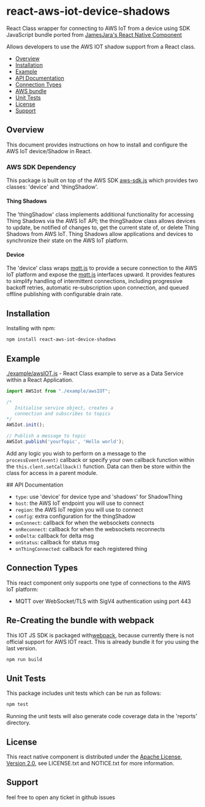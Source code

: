 # react-aws-iot-device-shadows

React Class wrapper for connecting to AWS IoT from a device using SDK JavaScript bundle ported from [JamesJara's React Native Component](https://www.npmjs.com/package/react-native-aws-iot-device-shadows)

Allows developers to use the AWS IOT shadow support from a React class.

- [Overview](#overview)
- [Installation](#install)
- [Example](#example)
- [API Documentation](#api)
- [Connection Types](#connections)
- [AWS bundle](#bundle)
- [Unit Tests](#unittests)
- [License](#license)
- [Support](#support)

<a name="overview"></a>

## Overview

This document provides instructions on how to install and configure the AWS
IoT device/Shadow in React.

### AWS SDK Dependency

This package is built on top of the AWS SDK [aws-sdk.js](https://github.com/aws/aws-iot-device-sdk-js) which provides two classes: 'device'
and 'thingShadow'.

#### Thing Shadows

The 'thingShadow' class implements additional functionality for accessing Thing Shadows via the AWS IoT
API; the thingShadow class allows devices to update, be notified of changes to,
get the current state of, or delete Thing Shadows from AWS IoT. Thing
Shadows allow applications and devices to synchronize their state on the AWS IoT platform.

#### Device

The 'device' class wraps [mqtt.js](https://github.com/mqttjs/MQTT.js/blob/master/README.md) to provide a
secure connection to the AWS IoT platform and expose the [mqtt.js](https://github.com/mqttjs/MQTT.js/blob/master/README.md) interfaces upward. It provides features to simplify handling of intermittent connections, including progressive backoff retries, automatic re-subscription upon connection, and queued offline publishing with configurable drain rate.

<a name="install"></a>

## Installation

Installing with npm:

```sh
npm install react-aws-iot-device-shadows
```

## Example

[./example/awsIOT.js](./example/awsIOT.js) - React Class example to serve as a Data Service within a React Application.

```js
import AWSIot from "./example/awsIOT";

/* 
   Initialise service object, creates a
   connection and subscribes to topics 
*/
AWSIot.init();

// Publish a message to topic
AWSIot.publish('yourTopic', 'Hello world');
```

Add any logic you wish to perform on a message to the `processEvent(event)` callback or specify your own callback function within the `this.clent.setCallback()` function. Data can then be store within the class for access in a parent module.

<a name="api"></a>
## API Documentation

- `type`: use 'device' for device type and 'shadows' for ShadowThing
- `host`: the AWS IoT endpoint you will use to connect
- `region`: the AWS IoT region you will use to connect
- `config`: extra configuration for the thingShadow
- `onConnect`: callback for when the websockets connects
- `onReconnect`: callback for when the websockets reconnects
- `onDelta`: callback for delta msg
- `onStatus`: callback for status msg
- `onThingConnected`: callback for each registered thing

<a name="connections"></a>

## Connection Types

This react component only supports one type of connections to the AWS IoT platform:

- MQTT over WebSocket/TLS with SigV4 authentication using port 443

<a name="bundle"></a>

## Re-Creating the bundle with webpack

This IOT JS SDK is packaged with[webpack](https://webpack.js.org/), because currently there is not official support for AWS IOT react. This is already bundle it for you using the last version.

```sh
npm run build
```

<a name="unittests"></a>

## Unit Tests

This package includes unit tests which can be run as follows:

```sh
npm test
```

Running the unit tests will also generate code coverage data in the 'reports'
directory.

<a name="license"></a>

## License

This react native component is distributed under the [Apache License, Version 2.0](http://www.apache.org/licenses/LICENSE-2.0), see LICENSE.txt and NOTICE.txt for more information.

<a name="suport"></a>

## Support

feel free to open any ticket in github issues
